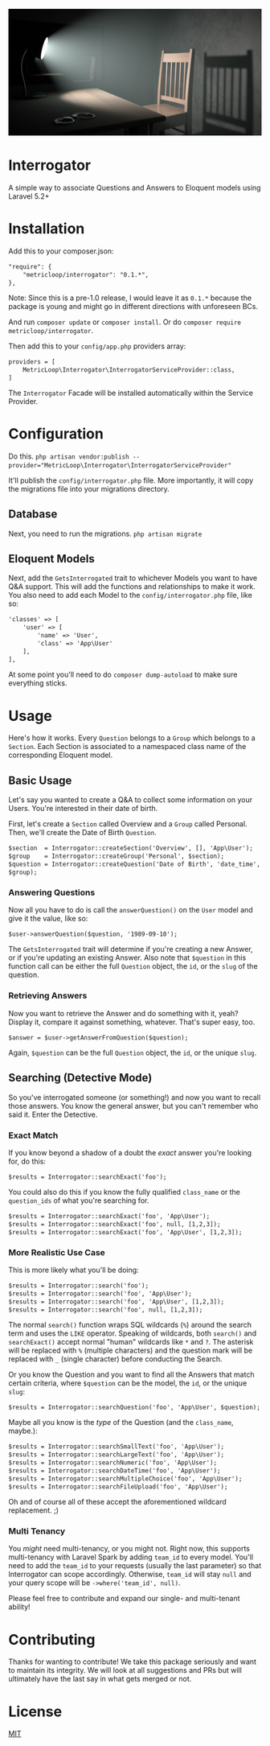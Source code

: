 ![](interrogator.jpg)

# Interrogator

A simple way to associate Questions and Answers to Eloquent models using Laravel 5.2+

# Installation

Add this to your composer.json:

```
"require": {
    "metricloop/interrogator": "0.1.*",
},
```

Note: Since this is a pre-1.0 release, I would leave it as `0.1.*` because the package is young and might go in different
directions with unforeseen BCs.

And run `composer update` or `composer install`. Or do `composer require metricloop/interrogator`. 

Then add this to your `config/app.php` providers array:

```
providers = [
    MetricLoop\Interrogator\InterrogatorServiceProvider::class,
]
```

The `Interrogator` Facade will be installed automatically within the Service Provider.

# Configuration

Do this.
`php artisan vendor:publish --provider="MetricLoop\Interrogator\InterrogatorServiceProvider"`

It'll publish the `config/interrogator.php` file. More importantly, it will copy the 
migrations file into your migrations directory.

## Database

Next, you need to run the migrations.
`php artisan migrate`

## Eloquent Models

Next, add the `GetsInterrogated` trait to whichever Models you want to have Q&A support. This will add the functions and 
relationships to make it work. You also need to add each Model to the `config/interrogator.php` file, like so:

```
'classes' => [
    'user' => [
        'name' => 'User',
        'class' => 'App\User'
    ],
],
```

At some point you'll need to do `composer dump-autoload` to make sure everything sticks.

# Usage

Here's how it works. Every `Question` belongs to a `Group` which belongs to a `Section`. Each Section is associated to a 
namespaced class name of the corresponding Eloquent model.

## Basic Usage
Let's say you wanted to create a Q&A to collect some information on your Users. You're interested in their date of 
birth.

First, let's create a `Section` called Overview and a `Group` called Personal. Then, we'll create the Date of Birth 
`Question`.
 
```
$section  = Interrogator::createSection('Overview', [], 'App\User');
$group    = Interrogator::createGroup('Personal', $section);
$question = Interrogator::createQuestion('Date of Birth', 'date_time', $group);
```

### Answering Questions
Now all you have to do is call the `answerQuestion()` on the `User` model and give it the value, like so: 

```
$user->answerQuestion($question, '1989-09-10');
```

The `GetsInterrogated` trait will determine if you're creating a new Answer, or if you're updating an existing Answer. 
Also note that `$question` in this function call can be either the full `Question` object, the `id`, or the `slug` of 
the question.

### Retrieving Answers
Now you want to retrieve the Answer and do something with it, yeah? Display it, compare it against something, whatever.
That's super easy, too.

```
$answer = $user->getAnswerFromQuestion($question);
```

Again, `$question` can be the full `Question` object, the `id`, or the unique `slug`. 

## Searching (Detective Mode)
So you've interrogated someone (or something!) and now you want to recall those answers. You know the general answer, 
but you can't remember who said it. Enter the Detective.

### Exact Match
If you know beyond a shadow of a doubt the *exact* answer you're looking for, do this:
```
$results = Interrogator::searchExact('foo');
```
You could also do this if you know the fully qualified `class_name` or the `question_ids` of what you're searching for.
```
$results = Interrogator::searchExact('foo', 'App\User');
$results = Interrogator::searchExact('foo', null, [1,2,3]);
$results = Interrogator::searchExact('foo', 'App\User', [1,2,3]);
```

### More Realistic Use Case
This is more likely what you'll be doing:
```
$results = Interrogator::search('foo');
$results = Interrogator::search('foo', 'App\User');
$results = Interrogator::search('foo', 'App\User', [1,2,3]);
$results = Interrogator::search('foo', null, [1,2,3]);
```
The normal `search()` function wraps SQL wildcards (`%`) around the search term and uses the `LIKE` operator. Speaking 
of wildcards, both `search()` and `searchExact()` accept normal "human" wildcards like `*` and `?`. The asterisk will be
replaced with `%` (multiple characters) and the question mark will be replaced with `_` (single character) before 
conducting the Search.

Or you know the Question and you want to find all the Answers that match certain criteria, where `$question` can be the
model, the `id`, or the unique `slug`:
```
$results = Interrogator::searchQuestion('foo', 'App\User', $question);
```

Maybe all you know is the *type* of the Question (and the `class_name`, maybe.):
```
$results = Interrogator::searchSmallText('foo', 'App\User');
$results = Interrogator::searchLargeText('foo', 'App\User');
$results = Interrogator::searchNumeric('foo', 'App\User');
$results = Interrogator::searchDateTime('foo', 'App\User');
$results = Interrogator::searchMultipleChoice('foo', 'App\User');
$results = Interrogator::searchFileUpload('foo', 'App\User');
```

Oh and of course all of these accept the aforementioned wildcard replacement. ;)

### Multi Tenancy
You *might* need multi-tenancy, or you might not. Right now, this supports multi-tenancy with Laravel Spark by adding
`team_id` to every model. You'll need to add the `team_id` to your requests (usually the last parameter) so that 
Interrogator can scope accordingly. Otherwise, `team_id` will stay `null` and your query scope will be 
`->where('team_id', null)`. 

Please feel free to contribute and expand our single- and multi-tenant ability!

# Contributing

Thanks for wanting to contribute! We take this package seriously and want to maintain its integrity. We will look at all
suggestions and PRs but will ultimately have the last say in what gets merged or not. 

# License

[MIT](LICENSE.md)
